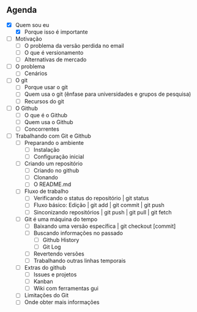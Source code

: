 ## Agenda

- [x] Quem sou eu
  - [x] Porque isso é importante
- [ ] Motivação
  - [ ] O problema da versão perdida no email
  - [ ] O que é versionamento
  - [ ] Alternativas de mercado
- [ ] O problema
  - [ ] Cenários
- [ ] O git
  - [ ] Porque usar o git
  - [ ] Quem usa o git (ênfase para universidades e grupos de pesquisa)
  - [ ] Recursos do git
- [ ] O Github
  - [ ] O que é o Github
  - [ ] Quem usa o Github
  - [ ] Concorrentes
- [ ] Trabalhando com Git e Github
  - [ ] Preparando o ambiente
    - [ ] Instalação
    - [ ] Configuração inicial
  - [ ] Criando um repositório
    - [ ] Criando no github
    - [ ] Clonando
    - [ ] O README.md
  - [ ] Fluxo de trabalho
    - [ ] Verificando o status do repositório | git status
    - [ ] Fluxo básico: Edição | git add | git commit | git push
    - [ ] Sinconizando repositórios | git push | git pull | git fetch
  - [ ] Git é uma máquina do tempo
    - [ ] Baixando uma versão específica | git checkout [commit]
    - [ ] Buscando informações no passado
      - [ ] Github History
      - [ ] Git Log
    - [ ] Revertendo versões
    - [ ] Trabalhando outras linhas temporais
  - [ ] Extras do github
    - [ ] Issues e projetos
    - [ ] Kanban
    - [ ] Wiki
  com ferramentas gui
  - [ ] Limitações do Git
  - [ ] Onde obter mais informações
